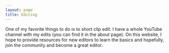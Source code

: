 ```yaml
---
layout: page
title: Editing
---
```


One of my favorite things to do is to short clip edit. I have a whole YouTube channel with my edits (you can find it in the about page). On this website, I hope to provide resources for new editors to learn the basics and hopefully, join the community and become a great editor.